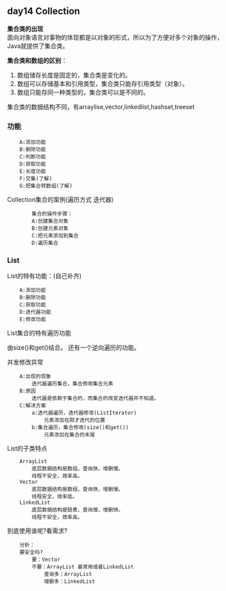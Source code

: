 ## day14 Collection ##

**集合类的出现**  
面向对象语言对事物的体现都是以对象的形式，所以为了方便对多个对象的操作，Java就提供了集合类。

**集合类和数组的区别**：  

1. 数组储存长度是固定的，集合类是变化的。  
1. 数组可以存储基本和引用类型，集合类只能存引用类型（对象）。
2. 数组只能存同一种类型的，集合类可以是不同的。

集合类的数据结构不同，有arraylise,vector,linkedlist,hashset,treeset

### 功能 ###
		A:添加功能
		B:删除功能
		C:判断功能
		D:获取功能
		E:长度功能
		F:交集(了解)
		G:把集合转数组(了解)

Collection集合的案例(遍历方式 迭代器)  

			集合的操作步骤：
			A:创建集合对象
			B:创建元素对象
			C:把元素添加到集合
			D:遍历集合

### List ###

List的特有功能：(自己补齐)

		A:添加功能
		B:删除功能
		C:获取功能
		D:迭代器功能
		E:修改功能
List集合的特有遍历功能

由size()和get()结合。 还有一个逆向遍历的功能。

并发修改异常
		
		A:出现的现象
			迭代器遍历集合，集合修改集合元素
		B:原因
			迭代器是依赖于集合的，而集合的改变迭代器并不知道。
		C:解决方案
			a:迭代器遍历，迭代器修改(ListIterator)
				元素添加在刚才迭代的位置
			b:集合遍历，集合修改(size()和get())
				元素添加在集合的末尾


List的子类特点

		ArrayList
			底层数据结构是数组，查询快，增删慢。
			线程不安全，效率高。
		Vector
			底层数据结构是数组，查询快，增删慢。
			线程安全，效率低。
		LinkedList
			底层数据结构是链表，查询慢，增删快。
			线程不安全，效率高。
			
到底使用谁呢?看需求?
		
		分析：
		要安全吗?
			要：Vector
			不要：ArrayList 最常用或者LinkedList
				查询多；ArrayList
				增删多：LinkedList
